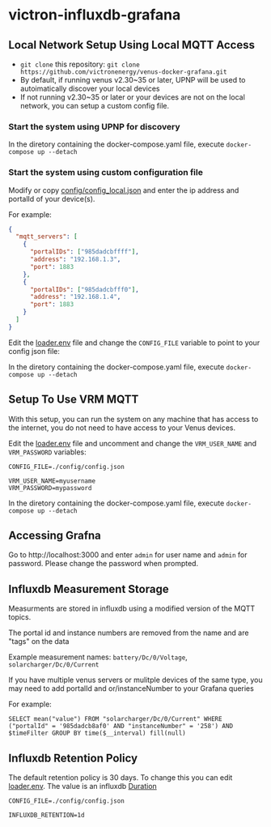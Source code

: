 # victron-influxdb-grafana

## Local Network Setup Using Local MQTT Access 

* `git clone` this repository: `git clone https://github.com/victronenergy/venus-docker-grafana.git`
* By default, if running venus v2.30~35 or later, UPNP will be used to autoimatically discover your local devices
* If not running v2.30~35 or later or your devices are not on the local network, you can setup a custom config file.

### Start the system using UPNP for discovery

In the diretory containing the docker-compose.yaml file, execute `docker-compose up --detach`

### Start the system using custom configuration file

Modify or copy [config/config_local.json](config/config_local.json) and enter the ip address and portalId of your device(s).

For example:

```json
{
  "mqtt_servers": [
    {
      "portalIDs": ["985dadcbffff"],
      "address": "192.168.1.3",
      "port": 1883
    },
    {
      "portalIDs": ["985dadcbfff0"],
      "address": "192.168.1.4",
      "port": 1883
    }
  ]
}
```


Edit the [loader.env](loader.env) file and change the `CONFIG_FILE` variable to point to your config json file:

In the diretory containing the docker-compose.yaml file, execute `docker-compose up --detach`

## Setup To Use VRM MQTT

With this setup, you can run the system on any machine that has access to the internet, you do not need to have access to your Venus devices.

Edit the [loader.env](loader.env) file and uncomment and change the `VRM_USER_NAME` and `VRM_PASSWORD` variables:

```
CONFIG_FILE=./config/config.json

VRM_USER_NAME=myusername
VRM_PASSWORD=mypassword
```

In the diretory containing the docker-compose.yaml file, execute `docker-compose up --detach`

## Accessing Grafna

Go to http://localhost:3000 and enter `admin` for user name and `admin` for password. Please change the password when prompted.

## Influxdb Measurement Storage

Measurments are stored in influxdb using a modified version of the MQTT topics.

The portal id and instance numbers are removed from the name and are "tags" on the data

Example measurement names: `battery/Dc/0/Voltage`, `solarcharger/Dc/0/Current`

If you have multiple venus servers or mulitple devices of the same type, you may need to add portalId and or/instanceNumber to your Grafana queries

For example: 
```
SELECT mean("value") FROM "solarcharger/Dc/0/Current" WHERE ("portalId" = '985dadcb8af0' AND "instanceNumber" = '258') AND $timeFilter GROUP BY time($__interval) fill(null)
```

## Influxdb Retention Policy

The default retention policy is 30 days. To change this you can edit [loader.env](loader.env). The value is an influxdb [Duration](https://docs.influxdata.com/influxdb/v1.7/query_language/spec/#durations)

```
CONFIG_FILE=./config/config.json

INFLUXDB_RETENTION=1d
```
